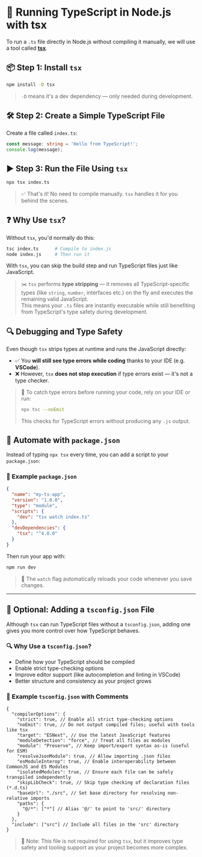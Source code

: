 # 🚀 Running TypeScript in Node.js with tsx

To run a `.ts` file directly in Node.js without compiling it manually, we will use a tool called [**tsx**](https://tsx.is/getting-started).

## 📦 Step 1: Install `tsx`

```bash
npm install -D tsx
```

> `-D` means it's a dev dependency — only needed during development.

## 🛠️ Step 2: Create a Simple TypeScript File

Create a file called `index.ts`:

```ts
const message: string = 'Hello from TypeScript!';
console.log(message);
```

## ▶️ Step 3: Run the File Using `tsx`

```bash
npx tsx index.ts
```

> ✅ That's it! No need to compile manually. `tsx` handles it for you behind the scenes.

## ❓ Why Use `tsx`?

Without `tsx`, you'd normally do this:

```bash
tsc index.ts      # Compile to index.js
node index.js     # Then run it
```

With `tsx`, you can skip the build step and run TypeScript files just like JavaScript.

> ✂️ `tsx` performs **type stripping** — it removes all TypeScript-specific types (like `string`, `number`, interfaces etc.) on the fly and executes the remaining valid JavaScript.  
> This means your `.ts` files are instantly executable while still benefiting from TypeScript's type safety during development.

## 🔍 Debugging and Type Safety

Even though `tsx` strips types at runtime and runs the JavaScript directly:

- ✅ You **will still see type errors while coding** thanks to your IDE (e.g. **VSCode**).
- ❌ However, `tsx` **does not stop execution** if type errors exist — it's not a type checker.

> 🧠 To catch type errors before running your code, rely on your IDE or run:
>
> ```bash
> npx tsc --noEmit
> ```
>
> This checks for TypeScript errors without producing any `.js` output.

## 🧠 Automate with `package.json`

Instead of typing `npx tsx` every time, you can add a script to your `package.json`:

### 📄 Example `package.json`

```json
{
  "name": "my-ts-app",
  "version": "1.0.0",
  "type": "module",
  "scripts": {
    "dev": "tsx watch index.ts"
  },
  "devDependencies": {
    "tsx": "^4.0.0"
  }
}
```

Then run your app with:

```bash
npm run dev
```

> 🔁 The `watch` flag automatically reloads your code whenever you save changes.

---

## 📄 Optional: Adding a `tsconfig.json` File

Although `tsx` can run TypeScript files without a `tsconfig.json`, adding one gives you more control over how TypeScript behaves.

### 🔍 Why Use a `tsconfig.json`?

- Define how your TypeScript should be compiled
- Enable strict type-checking options
- Improve editor support (like autocompletion and linting in VSCode)
- Better structure and consistency as your project grows

### 📄 Example `tsconfig.json` with Comments

```jsonc
{
  "compilerOptions": {
    "strict": true, // Enable all strict type-checking options
    "noEmit": true, // Do not output compiled files; useful with tools like tsx
    "target": "ESNext", // Use the latest JavaScript features
    "moduleDetection": "force", // Treat all files as modules
    "module": "Preserve", // Keep import/export syntax as-is (useful for ESM)
    "resolveJsonModule": true, // Allow importing .json files
    "esModuleInterop": true, // Enable interoperability between CommonJS and ES Modules
    "isolatedModules": true, // Ensure each file can be safely transpiled independently
    "skipLibCheck": true, // Skip type checking of declaration files (*.d.ts)
    "baseUrl": "./src", // Set base directory for resolving non-relative imports
    "paths": {
      "@/*": ["*"] // Alias '@/' to point to 'src/' directory
    }
  },
  "include": ["src"] // Include all files in the 'src' directory
}
```

> 🧠 Note: This file is not required for using `tsx`, but it improves type safety and tooling support as your project becomes more complex.
